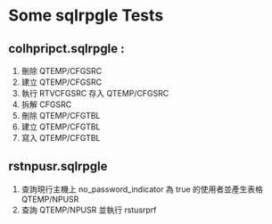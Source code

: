 # Some sqlrpgle Tests

## colhpripct.sqlrpgle :    
1. 刪除 QTEMP/CFGSRC
2. 建立 QTEMP/CFGSRC
3. 執行 RTVCFGSRC 存入 QTEMP/CFGSRC 
4. 拆解 CFGSRC
5. 刪除 QTEMP/CFGTBL
6. 建立 QTEMP/CFGTBL
7. 寫入 QTEMP/CFGTBL

## rstnpusr.sqlrpgle
1. 查詢現行主機上 no_password_indicator 為 true 的使用者並產生表格 QTEMP/NPUSR
2. 查詢 QTEMP/NPUSR 並執行 rstusrprf


                         